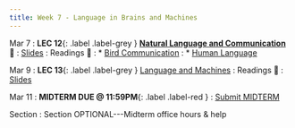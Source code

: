 ```yaml
---
title: Week 7 - Language in Brains and Machines
---
```


Mar 7
: **LEC 12**{: .label .label-grey } **[Natural Language and Communication](https://harvard.hosted.panopto.com/Panopto/Pages/Viewer.aspx?id=2bb90c3f-6ff6-452f-ada7-ae2b0161244d)** 🎥
    : [Slides](https://canvas.harvard.edu/files/14511816/download?download_frd=1)
: Readings 📖
: * [Bird Communication](https://canvas.harvard.edu/files/14511812/download?download_frd=1)
: * [Human Language](https://canvas.harvard.edu/files/14511810/download?download_frd=1)

Mar 9
:  **LEC 13**{: .label .label-grey } [Language and Machines](#)
: Readings 📖
    : [Slides](https://canvas.harvard.edu/files/14530587/download?download_frd=1)
    
Mar 11
:  **MIDTERM DUE @ 11:59PM**{: .label .label-red }
    : [Submit MIDTERM](https://canvas.harvard.edu/courses/97916/assignments/532853)

Section
: Section OPTIONAL---Midterm office hours & help
